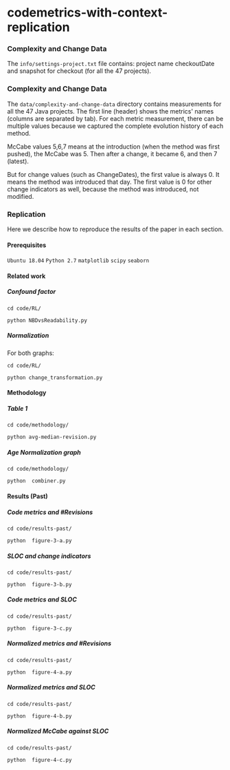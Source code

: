 # codemetrics-with-context-replication

### Complexity and Change Data

The `info/settings-project.txt` file contains: project name checkoutDate  and snapshot for checkout (for all the 47 projects).

### Complexity and Change Data

The `data/complexity-and-change-data` directory contains measurements for all the 47 Java projects. 
The first line (header) shows the metrics' names (columns are separated by tab). For each metric measurement, there can be multiple values because we captured the complete evolution history of each method. 

McCabe values 5,6,7 means at the introduction (when the method was first pushed), the McCabe was 5. Then after a change, it became 6, and then 7 (latest).   

But for change values (such as ChangeDates), the first value is always 0. It means the method was introduced that day. The first value is 0 for other change indicators as well, because the method was introduced, not modified.  


### Replication
Here we describe how to reproduce the results of the paper in each section.

#### Prerequisites

`Ubuntu 18.04`
`Python 2.7`
`matplotlib`
`scipy`
`seaborn`

#### Related work

##### Confound factor

`cd code/RL/`

`python NBDvsReadability.py`

##### Normalization
For both graphs:

`cd code/RL/`

`python change_transformation.py`

#### Methodology

##### Table 1

`cd code/methodology/`

`python avg-median-revision.py`

##### Age Normalization graph

`cd code/methodology/`

`python  combiner.py`

#### Results (Past)

#####  Code metrics and #Revisions

`cd code/results-past/`

`python  figure-3-a.py`

#####  SLOC and change indicators

`cd code/results-past/`

`python  figure-3-b.py`

#####  Code metrics and SLOC

`cd code/results-past/`

`python  figure-3-c.py`

#####  Normalized metrics and #Revisions

`cd code/results-past/`

`python  figure-4-a.py`

#####  Normalized metrics and SLOC

`cd code/results-past/`

`python  figure-4-b.py`

##### Normalized McCabe against SLOC

`cd code/results-past/`

`python  figure-4-c.py`





